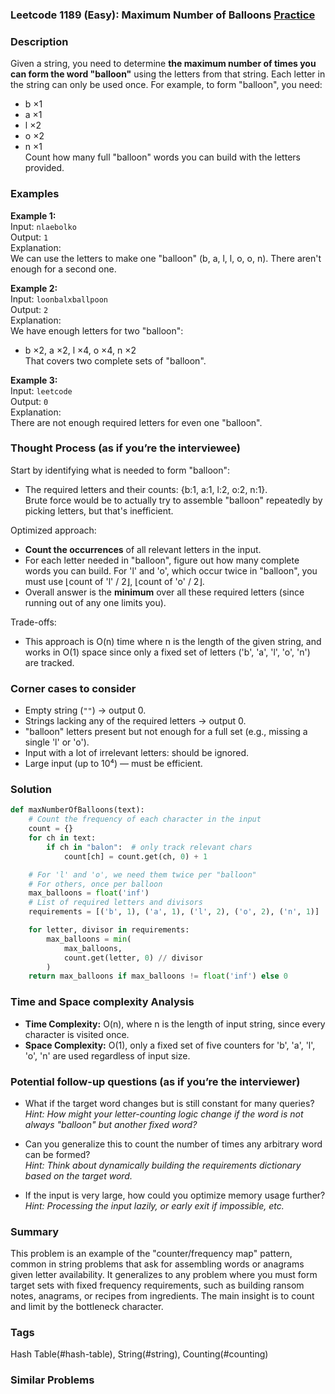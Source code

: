 ### Leetcode 1189 (Easy): Maximum Number of Balloons [Practice](https://leetcode.com/problems/maximum-number-of-balloons)

### Description  
Given a string, you need to determine **the maximum number of times you can form the word "balloon"** using the letters from that string. Each letter in the string can only be used once. For example, to form "balloon", you need:  
- b ×1  
- a ×1  
- l ×2  
- o ×2  
- n ×1  
Count how many full "balloon" words you can build with the letters provided.

### Examples  

**Example 1:**  
Input: `nlaebolko`  
Output: `1`  
Explanation:  
We can use the letters to make one "balloon" (b, a, l, l, o, o, n). There aren't enough for a second one.

**Example 2:**  
Input: `loonbalxballpoon`  
Output: `2`  
Explanation:  
We have enough letters for two "balloon":  
- b ×2, a ×2, l ×4, o ×4, n ×2  
That covers two complete sets of "balloon".

**Example 3:**  
Input: `leetcode`  
Output: `0`  
Explanation:  
There are not enough required letters for even one "balloon".

### Thought Process (as if you’re the interviewee)  
Start by identifying what is needed to form "balloon":  
- The required letters and their counts: {b:1, a:1, l:2, o:2, n:1}.  
Brute force would be to actually try to assemble "balloon" repeatedly by picking letters, but that's inefficient.

Optimized approach:  
- **Count the occurrences** of all relevant letters in the input.
- For each letter needed in "balloon", figure out how many complete words you can build. For 'l' and 'o', which occur twice in "balloon", you must use ⌊count of 'l' / 2⌋, ⌊count of 'o' / 2⌋.
- Overall answer is the **minimum** over all these required letters (since running out of any one limits you).

Trade-offs:  
- This approach is O(n) time where n is the length of the given string, and works in O(1) space since only a fixed set of letters ('b', 'a', 'l', 'o', 'n') are tracked.

### Corner cases to consider  
- Empty string (`""`) → output 0.
- Strings lacking any of the required letters → output 0.
- "balloon" letters present but not enough for a full set (e.g., missing a single 'l' or 'o').
- Input with a lot of irrelevant letters: should be ignored.
- Large input (up to 10⁴) — must be efficient.

### Solution

```python
def maxNumberOfBalloons(text):
    # Count the frequency of each character in the input
    count = {}
    for ch in text:
        if ch in "balon":  # only track relevant chars
            count[ch] = count.get(ch, 0) + 1

    # For 'l' and 'o', we need them twice per "balloon"
    # For others, once per balloon
    max_balloons = float('inf')
    # List of required letters and divisors
    requirements = [('b', 1), ('a', 1), ('l', 2), ('o', 2), ('n', 1)]

    for letter, divisor in requirements:
        max_balloons = min(
            max_balloons,
            count.get(letter, 0) // divisor
        )
    return max_balloons if max_balloons != float('inf') else 0
```

### Time and Space complexity Analysis  

- **Time Complexity:** O(n), where n is the length of input string, since every character is visited once.
- **Space Complexity:** O(1), only a fixed set of five counters for 'b', 'a', 'l', 'o', 'n' are used regardless of input size.

### Potential follow-up questions (as if you’re the interviewer)  

- What if the target word changes but is still constant for many queries?  
  *Hint: How might your letter-counting logic change if the word is not always "balloon" but another fixed word?*

- Can you generalize this to count the number of times any arbitrary word can be formed?  
  *Hint: Think about dynamically building the requirements dictionary based on the target word.*

- If the input is very large, how could you optimize memory usage further?  
  *Hint: Processing the input lazily, or early exit if impossible, etc.*

### Summary
This problem is an example of the "counter/frequency map" pattern, common in string problems that ask for assembling words or anagrams given letter availability. It generalizes to any problem where you must form target sets with fixed frequency requirements, such as building ransom notes, anagrams, or recipes from ingredients. The main insight is to count and limit by the bottleneck character.

### Tags
Hash Table(#hash-table), String(#string), Counting(#counting)

### Similar Problems
